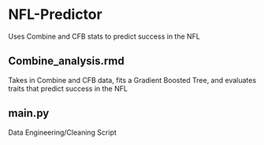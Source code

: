 # NFL-Predictor
Uses Combine and CFB stats to predict success in the NFL

## Combine_analysis.rmd
Takes in Combine and CFB data, fits a Gradient Boosted Tree, and evaluates traits that predict success in the NFL

## main.py
Data Engineering/Cleaning Script
